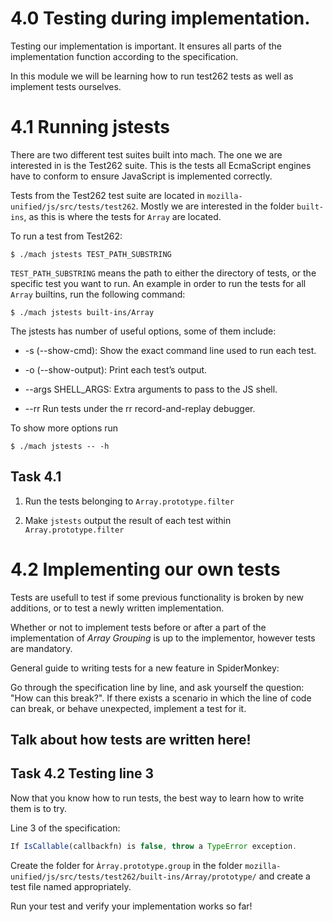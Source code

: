 # 4.0 Testing during implementation. 

Testing our implementation is important. It ensures all parts of the implementation function according to the specification. 

In this module we will be learning how to run test262 tests as well as implement tests ourselves. 


# **4.1** Running jstests

There are two different test suites built into mach. The one we are interested in is the Test262 suite. This is the tests all EcmaScript engines have to conform to ensure JavaScript is implemented correctly. 

Tests from the Test262 test suite are located in `mozilla-unified/js/src/tests/test262`. Mostly we are interested in the folder `built-ins`, as this is where the tests for `Array` are located. 

To run a test from Test262:

```console
$ ./mach jstests TEST_PATH_SUBSTRING 
```

`TEST_PATH_SUBSTRING` means the path to either the directory of tests, or the specific test you want to run. An example in order to run the tests for all `Array` builtins, run the following command:

```console
$ ./mach jstests built-ins/Array
```

The jstests has number of useful options, some of them include:

- -s (--show-cmd): Show the exact command line used to run each test.

- -o (--show-output): Print each test’s output.

- --args SHELL_ARGS: Extra arguments to pass to the JS shell.

- --rr Run tests under the rr record-and-replay debugger.

To show more options run

```console
$ ./mach jstests -- -h
```


## **Task 4.1** 

1. Run the tests belonging to `Array.prototype.filter`

2. Make `jstests` output the result of each test within `Array.prototype.filter`

# **4.2** Implementing our own tests

Tests are usefull to test if some previous functionality is broken by new additions, or to test a newly written implementation. 

Whether or not to implement tests before or after a part of the implementation of _Array Grouping_ is up to the implementor, however tests are mandatory. 

General guide to writing tests for a new feature in SpiderMonkey:

Go through the specification line by line, and ask yourself the question: "How can this break?". If there exists a scenario in which the line of code can break, or behave unexpected, implement a test for it. 


## **Talk about how tests are written here!**

## **Task 4.2** Testing line 3

Now that you know how to run tests, the best way to learn how to write them is to try.

Line 3 of the specification:
```js
If IsCallable(callbackfn) is false, throw a TypeError exception.
```

Create the folder for `Àrray.prototype.group` in the folder `mozilla-unified/js/src/tests/test262/built-ins/Array/prototype/` and create a test file named appropriately.

Run your test and verify your implementation works so far!

